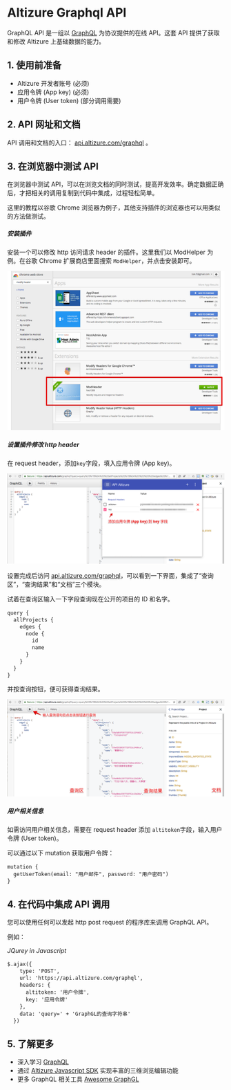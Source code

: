 # Altizure Graphql API

GraphQL API 是一组以 [GraphQL](http://graphql.org/learn/) 为协议提供的在线 API。这套 API 提供了获取和修改 Altizure 上基础数据的能力。

## 1. 使用前准备

* Altizure 开发者账号 (必须)
* 应用令牌 (App key) (必须)
* 用户令牌 (User token) (部分调用需要)

## 2. API 网址和文档

API 调用和文档的入口： [api.altizure.com/graphql](https://api.altizure.com/graphql) 。

## 3. 在浏览器中测试 API

在浏览器中测试 API，可以在浏览文档的同时测试，提高开发效率。确定数据正确后，才把相关的调用复制到代码中集成，过程轻松简单。

这里的教程以谷歌 Chrome 浏览器为例子，其他支持插件的浏览器也可以用类似的方法做测试。

##### 安装插件

安装一个可以修改 http 访问请求 header 的插件。这里我们以 ModHelper 为例。在谷歌 Chrome 扩展商店里面搜索 `ModHelper`，并点击安装即可。

![安装插件](img/install_extension.png)

##### 设置插件修改 http header

在 request header，添加`key`字段，填入应用令牌 (App key)。

![设置应用令牌](img/set_key.png)

设置完成后访问 [api.altizure.com/graphql](https://api.altizure.com/graphql)，可以看到一下界面，集成了“查询区”，“查询结果”和“文档”三个模块。

试着在查询区输入一下字段查询现在公开的项目的 ID 和名字。

```
query {
  allProjects {
    edges {
      node {
        id
        name
      }
    }
  }
}
```

并按查询按钮，便可获得查询结果。

![API 界面](img/api_ui.png)

##### 用户相关信息

如需访问用户相关信息，需要在 request header 添加 `altitoken`字段，输入用户令牌 (User token)。

可以通过以下 mutation 获取用户令牌：

```
mutation {
  getUserToken(email: "用户邮件", password: "用户密码")
}
```

## 4. 在代码中集成 API 调用

您可以使用任何可以发起 http post request 的程序库来调用 GraphQL API。

例如：

*JQurey in Javascript*

```
$.ajax({
    type: 'POST',
    url: 'https://api.altizure.com/graphql',
    headers: {
      altitoken: '用户令牌',
      key: '应用令牌'
    },
    data: 'query=' + 'GraphGL的查询字符串'
  })
```

## 5. 了解更多

* 深入学习 [GraphQL](http://graphql.org/learn/)
* 通过 [Altizure Javascript SDK](jssdk.md) 实现丰富的三维浏览编辑功能
* 更多 GraphQL 相关工具 [Awesome GraphGL](https://github.com/chentsulin/awesome-graphql)
